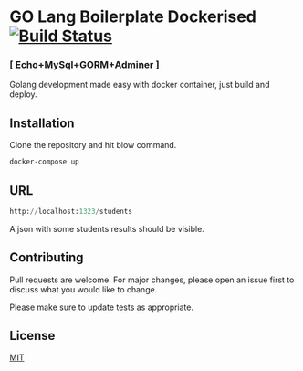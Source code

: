 # GO Lang Boilerplate Dockerised   [![Build Status](https://app.travis-ci.com/vishalkprabhu/go-boilerplate.svg?branch=main)](https://app.travis-ci.com/vishalkprabhu/go-boilerplate)
###  [ Echo+MySql+GORM+Adminer ]

Golang development made easy with docker container, just build and deploy.

## Installation

Clone the repository and hit blow command.

```bash
docker-compose up
```

## URL

```python
http://localhost:1323/students
```
A json with some students results should be visible.
## Contributing
Pull requests are welcome. For major changes, please open an issue first to discuss what you would like to change.

Please make sure to update tests as appropriate.

## License
[MIT](https://choosealicense.com/licenses/mit/)